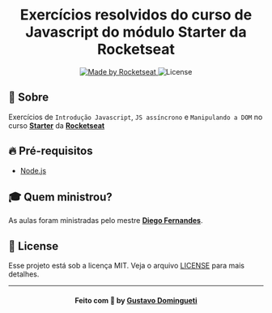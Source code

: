 <h1 align="center">
    Exercícios resolvidos do curso de Javascript do módulo Starter da Rocketseat
</h1>

<p align="center">
  <a href="https://rocketseat.com.br">
    <img alt="Made by Rocketseat" src="https://img.shields.io/badge/made%20by-Rocketseat-7159C1">
  </a>
  <img alt="License" src="https://img.shields.io/github/license/dominguetigs/rocketseat-starter-javascript?color=7159C1">
</p>

<a id="sobre"></a>

## :bookmark: Sobre

Exercícios de `Introdução Javascript`, `JS assíncrono` e `Manipulando a DOM` no curso **[Starter](https://rocketseat.com.br/starter)** da **[Rocketseat](https://rocketseat.com.br/)**

<a id="pre-requisitos"></a>

## :fire: Pré-requisitos

- [Node.js](https://nodejs.org/)

## :mortar_board: Quem ministrou?

As aulas foram ministradas pelo mestre **[Diego Fernandes](https://github.com/diego3g)**.

<a id="license"></a>

## :memo: License

Esse projeto está sob a licença MIT. Veja o arquivo [LICENSE](LICENSE) para mais detalhes.

---

<h4 align="center">
    Feito com 💙 by <a
      href="https://www.linkedin.com/in/gustavodomingueti/"
      target="_blank"
    >Gustavo Domingueti</a>
</h4>
